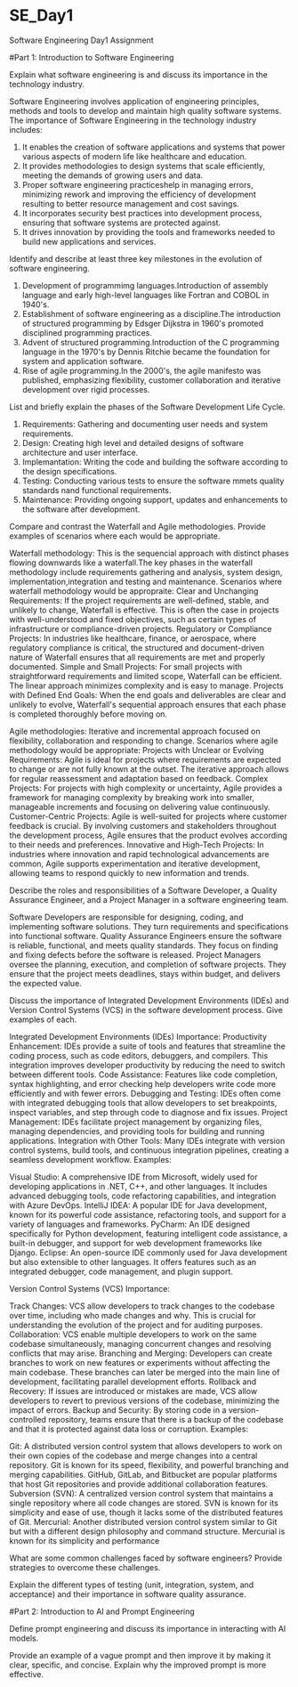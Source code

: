 # SE_Day1
Software Engineering Day1 Assignment

#Part 1: Introduction to Software Engineering

Explain what software engineering is and discuss its importance in the technology industry.

Software Engineering involves application of engineering principles, methods and tools to develop and maintain high quality software systems.
The importance of Software Engineering in the technology industry includes:
1. It enables the creation of software applications and systems that power various aspects of modern life like healthcare and education.
2. It provides methodologies to design systems that scale efficiently, meeting the demands of growing users and data.
3. Proper software engineering practiceshelp in managing errors, minimizing rework and improving the efficiency of development resulting to better resource management and cost savings.
4. It incorporates security best practices into development process, ensuring that software systems are protected against.
5. It drives innovation by providing the tools and frameworks needed to build new applications and services.

Identify and describe at least three key milestones in the evolution of software engineering.

1. Development of programmimg languages.Introduction of assembly language and early high-level languages like Fortran and COBOL in 1940's.
2. Establishment of software engineering as a discipline.The introduction of structured programming by Edsger Dijkstra in 1960's promoted disciplined programming practices.
3. Advent of structured programming.Introduction of the C programming language in the 1970's by Dennis Ritchie became the foundation for system and application software.
4. Rise of agile programming.In the 2000's, the agile manifesto was published, emphasizing flexibility, customer collaboration and iterative development over rigid processes.

List and briefly explain the phases of the Software Development Life Cycle.

1. Requirements: Gathering and documenting user needs and system requirements.
2. Design: Creating high level and detailed designs of software architecture and user interface.
3. Implemantation: Writing the code and building the software according to the design specifications.
4. Testing: Conducting various tests to ensure the software mmets quality standards nand functional requirements.
5. Maintenance: Providing ongoing support, updates and enhancements to the software after development.

Compare and contrast the Waterfall and Agile methodologies. Provide examples of scenarios where each would be appropriate.

Waterfall methodology: This is the sequencial approach with distinct phases flowing downwards like a waterfall.The key phases in the waterfall methodology include requirements gathering and analysis, system design, implementation,integration and testing and maintenance.
Scenarios where waterfall methodology would be appropraite:
Clear and Unchanging Requirements: If the project requirements are well-defined, stable, and unlikely to change, Waterfall is effective. This is often the case in projects with well-understood and fixed objectives, such as certain types of infrastructure or compliance-driven projects.
Regulatory or Compliance Projects: In industries like healthcare, finance, or aerospace, where regulatory compliance is critical, the structured and document-driven nature of Waterfall ensures that all requirements are met and properly documented.
Simple and Small Projects: For small projects with straightforward requirements and limited scope, Waterfall can be efficient. The linear approach minimizes complexity and is easy to manage.
Projects with Defined End Goals: When the end goals and deliverables are clear and unlikely to evolve, Waterfall's sequential approach ensures that each phase is completed thoroughly before moving on.

Agile methodologies: Iterative and incremental approach focused on flexibility, collaboration and responding to change.
Scenarios where agile methodology would be appropriate:
Projects with Unclear or Evolving Requirements: Agile is ideal for projects where requirements are expected to change or are not fully known at the outset. The iterative approach allows for regular reassessment and adaptation based on feedback.
Complex Projects: For projects with high complexity or uncertainty, Agile provides a framework for managing complexity by breaking work into smaller, manageable increments and focusing on delivering value continuously.
Customer-Centric Projects: Agile is well-suited for projects where customer feedback is crucial. By involving customers and stakeholders throughout the development process, Agile ensures that the product evolves according to their needs and preferences.
Innovative and High-Tech Projects: In industries where innovation and rapid technological advancements are common, Agile supports experimentation and iterative development, allowing teams to respond quickly to new information and trends.

Describe the roles and responsibilities of a Software Developer, a Quality Assurance Engineer, and a Project Manager in a software engineering team.

Software Developers are responsible for designing, coding, and implementing software solutions. They turn requirements and specifications into functional software.
Quality Assurance Engineers ensure the software is reliable, functional, and meets quality standards. They focus on finding and fixing defects before the software is released.
Project Managers oversee the planning, execution, and completion of software projects. They ensure that the project meets deadlines, stays within budget, and delivers the expected value.

Discuss the importance of Integrated Development Environments (IDEs) and Version Control Systems (VCS) in the software development process. Give examples of each.

Integrated Development Environments (IDEs)
Importance:
Productivity Enhancement: IDEs provide a suite of tools and features that streamline the coding process, such as code editors, debuggers, and compilers. This integration improves developer productivity by reducing the need to switch between different tools.
Code Assistance: Features like code completion, syntax highlighting, and error checking help developers write code more efficiently and with fewer errors.
Debugging and Testing: IDEs often come with integrated debugging tools that allow developers to set breakpoints, inspect variables, and step through code to diagnose and fix issues.
Project Management: IDEs facilitate project management by organizing files, managing dependencies, and providing tools for building and running applications.
Integration with Other Tools: Many IDEs integrate with version control systems, build tools, and continuous integration pipelines, creating a seamless development workflow.
Examples:

Visual Studio: A comprehensive IDE from Microsoft, widely used for developing applications in .NET, C++, and other languages. It includes advanced debugging tools, code refactoring capabilities, and integration with Azure DevOps.
IntelliJ IDEA: A popular IDE for Java development, known for its powerful code assistance, refactoring tools, and support for a variety of languages and frameworks.
PyCharm: An IDE designed specifically for Python development, featuring intelligent code assistance, a built-in debugger, and support for web development frameworks like Django.
Eclipse: An open-source IDE commonly used for Java development but also extensible to other languages. It offers features such as an integrated debugger, code management, and plugin support.

Version Control Systems (VCS)
Importance:

Track Changes: VCS allow developers to track changes to the codebase over time, including who made changes and why. This is crucial for understanding the evolution of the project and for auditing purposes.
Collaboration: VCS enable multiple developers to work on the same codebase simultaneously, managing concurrent changes and resolving conflicts that may arise.
Branching and Merging: Developers can create branches to work on new features or experiments without affecting the main codebase. These branches can later be merged into the main line of development, facilitating parallel development efforts.
Rollback and Recovery: If issues are introduced or mistakes are made, VCS allow developers to revert to previous versions of the codebase, minimizing the impact of errors.
Backup and Security: By storing code in a version-controlled repository, teams ensure that there is a backup of the codebase and that it is protected against data loss or corruption.
Examples:

Git: A distributed version control system that allows developers to work on their own copies of the codebase and merge changes into a central repository. Git is known for its speed, flexibility, and powerful branching and merging capabilities. GitHub, GitLab, and Bitbucket are popular platforms that host Git repositories and provide additional collaboration features.
Subversion (SVN): A centralized version control system that maintains a single repository where all code changes are stored. SVN is known for its simplicity and ease of use, though it lacks some of the distributed features of Git.
Mercurial: Another distributed version control system similar to Git but with a different design philosophy and command structure. Mercurial is known for its simplicity and performance

What are some common challenges faced by software engineers? Provide strategies to overcome these challenges.


Explain the different types of testing (unit, integration, system, and acceptance) and their importance in software quality assurance.


#Part 2: Introduction to AI and Prompt Engineering


Define prompt engineering and discuss its importance in interacting with AI models.


Provide an example of a vague prompt and then improve it by making it clear, specific, and concise. Explain why the improved prompt is more effective.
